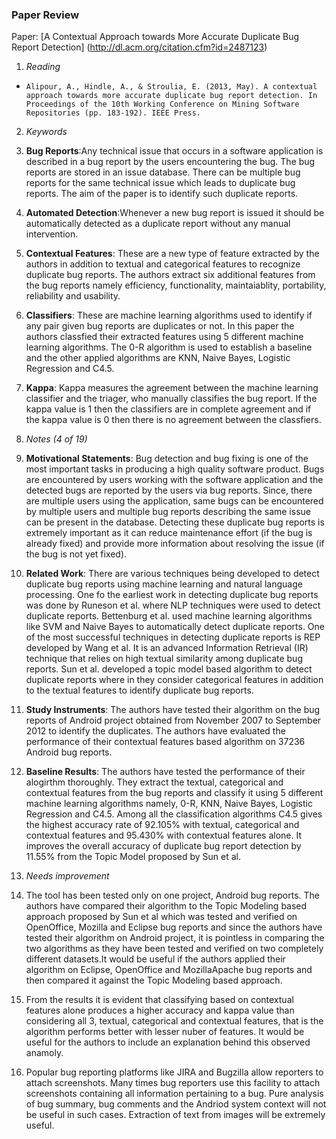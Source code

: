 ### Paper Review
Paper: [A Contextual Approach towards More Accurate Duplicate Bug Report Detection]  (http://dl.acm.org/citation.cfm?id=2487123)

1. *Reading*
  + 	Alipour, A., Hindle, A., & Stroulia, E. (2013, May). A contextual approach towards more accurate duplicate bug report detection. In Proceedings of the 10th Working Conference on Mining Software Repositories (pp. 183-192). IEEE Press.

2. *Keywords*
  1. **Bug Reports**:Any technical issue that occurs in a software application is described in a bug report by the users encountering the bug. The bug reports are stored in an issue database. There can be multiple bug reports for the same technical issue which leads to duplicate bug reports. The aim of the paper is to identify such duplicate reports.
  2. **Automated Detection**:Whenever a new bug report is issued it should be automatically detected as a duplicate report without any manual intervention.
  3. **Contextual Features**: These are a new type of feature extracted by the authors in addition to textual and categorical features to recognize duplicate bug reports. The authors extract six additional features from the bug reports namely efficiency, functionality, maintaiablity, portability, reliability and usability. 
  4. **Classifiers**: These are machine learning algorithms used to identify if any pair given bug reports are duplicates or not. In this paper the authors classfied their extracted features using 5 different machine learning algorithms. The 0-R algorithm is used to establish a baseline and the other applied algorithms are KNN, Naive Bayes, Logistic Regression and C4.5.
  5. **Kappa**: Kappa measures the agreement between the machine learning classifier and the triager, who manually classifies the bug report. If the kappa value is 1 then the classifiers are in complete agreement and if the kappa value is 0 then there is no agreement between the classfiers.

3. *Notes (4 of 19)*
  1. **Motivational Statements**: Bug detection and bug fixing is one of the most important tasks in producing a high quality software product. Bugs are encountered by users working with the software application and the detected bugs are reported by the users via bug reports. Since, there are multiple users using the application, same bugs can be encountered by multiple users and multiple bug reports describing the same issue can be present in the database. Detecting these duplicate bug reports is extremely important as it can reduce maintenance effort (if the bug is already fixed) and provide more information about resolving the issue (if the bug is not yet fixed).
  2. **Related Work**: There are various techniques being developed to detect duplicate bug reports using machine learning and natural language processing. One fo the earliest work in detecting duplicate bug reports was done by Runeson et al. where NLP techniques were used to detect duplicate reports. Bettenburg et al. used machine learning algorithms like SVM and Naive Bayes to automatically detect duplicate reports. One of the most successful techniques in detecting duplicate reports is REP developed by Wang et al. It is an advanced Information Retrieval (IR) technique that relies on high textual similarity among duplicate bug reports. Sun et al. developed a topic model based algorithm to detect duplicate reports where in they consider categorical features in addition to the textual features to identify duplicate bug reports. 
  3. **Study Instruments**: The authors have tested their algorithm on the bug reports of Android project obtained from November 2007 to September 2012 to identify the duplicates. The authors have evaluated the performance of their contextual features based algorithm on 37236 Android bug reports.
  4. **Baseline Results**: The authors have tested the performance of their alogirthm thoroughly. They extract the textual, categorical and contextual features from the bug reports and classify it using 5 different machine learning algorithms namely, 0-R, KNN, Naive Bayes, Logistic Regression and C4.5. Among all the classification algorithms C4.5 gives the highest accuracy rate of 92.105% with textual, categorical and contextual features and 95.430% with contextual features alone. It improves the overall accuracy of duplicate bug report detection by 11.55% from the Topic Model proposed by Sun et al.

4. *Needs improvement*
  1. The tool has been tested only on one project, Android bug reports. The authors have compared their algorithm to the Topic Modeling based approach proposed by Sun et al which was tested and verified on OpenOffice, Mozilla and Eclipse bug reports and since the authors have tested their algorithm on Android project, it is pointless in comparing the two algorithms as they have been tested and verified on two completely different datasets.It would be useful if the authors applied their algorithm on Eclipse, OpenOffice and MozillaApache bug reports and then compared it against the Topic Modeling based approach.
  2. From the results it is evident that classifying based on contextual features alone produces a higher accuracy and kappa value than considering all 3, textual, categorical and contextual features, that is the algorithm performs better with lesser nuber of features. It would be useful for the authors to include an explanation behind this observed anamoly.
  3. Popular bug reporting platforms like JIRA and Bugzilla allow reporters to attach screenshots. Many times bug reporters use this facility to attach screenshots containing all information pertaining to a bug. Pure analysis of bug summary, bug comments and the Andriod system context will not be useful in such cases. Extraction of text from images will be extremely useful. 
   
